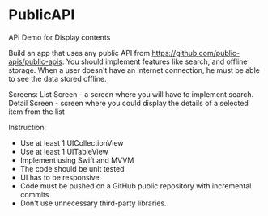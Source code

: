 # PublicAPI
API Demo for Display contents

Build an app that uses any public API from https://github.com/public-apis/public-apis. You should implement features like search, and offline storage. When a user doesn't have an internet connection, he must be able to see the data stored offline.

Screens:
List Screen - a screen where you will have to implement search.
Detail Screen - screen where you could display the details of a selected item from the list

Instruction:
* Use at least 1 UICollectionView
* Use at least 1 UITableView
* Implement using Swift and MVVM
* The code should be unit tested
* UI has to be responsive
* Code must be pushed on a GitHub public repository with incremental commits
* Don't use unnecessary third-party libraries.
